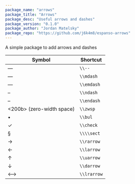 ```yaml
---
package_name: "arrows"
package_title: "Arrows"
package_desc: "Useful arrows and dashes"
package_version: "0.1.0"
package_author: "Jordan Matelsky"
package_repo: "https://github.com/j6k4m8/espanso-arrows"
---
```


A simple package to add arrows and dashes


| Symbol | Shortcut |
|--------|----------|
| —     | `\\--`    |
| —     | `\\mdash` |
| —     | `\\emdash`    |
| –     | `\\ndash` |
| –     | `\\endash`    |
| <200b> (zero-width space)    | `\\zwsp`  |
| •     | `\\bul`   |
| ✓    | `\\check` |
| §     | `\\\\sect`    |
| →     | `\\rarrow`    |
| ←     | `\\larrow`    |
| ↑     | `\\uarrow`    |
| ↓     | `\\darrow`    |
| ⟷     | `\\lrarrow`   |